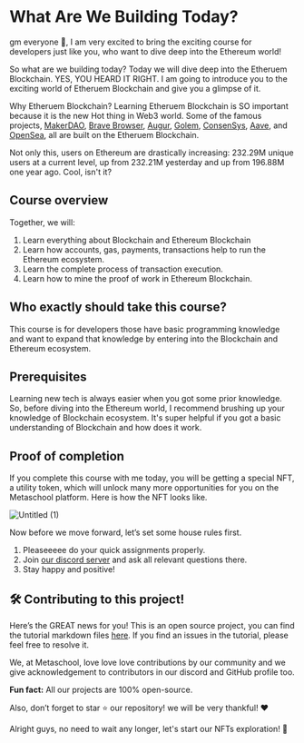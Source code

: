 # What Are We Building Today?

gm everyone 🌈, I am very excited to bring the exciting course for developers just like you, who want to dive deep into the Ethereum world!

So what are we building today? Today we will dive deep into the Etheruem Blockchain. YES, YOU HEARD IT RIGHT. I am going to introduce you to the exciting world of Etheruem Blockchain and give you a glimpse of it.

Why Etheruem Blockchain? Learning Etheruem Blockchain is SO important because it is the new Hot thing in Web3 world. Some of the famous projects, [MakerDAO](https://makerdao.com/en/), [Brave Browser](https://brave.com/), [Augur](https://www.augur.net/), [Golem](https://www.golem.network/), [ConsenSys](https://consensys.net/), [Aave](https://aave.com/), and [OpenSea](https://opensea.io/), all are built on the Etheruem Blockchain.

Not only this, users on Ethereum are drastically increasing: 232.29M unique users at a current level, up from 232.21M yesterday and up from 196.88M one year ago. Cool, isn't it?

## Course overview

Together, we will:

1. Learn everything about Blockchain and Ethereum Blockchain
2. Learn how accounts, gas, payments, transactions help to run the Ethereum ecosystem.
3. Learn the complete process of transaction execution.
4. Learn how to mine the proof of work in Ethereum Blockchain.

## Who exactly should take this course?

This course is for developers those have basic programming knowledge and want to expand that knowledge by entering into the Blockchain and Ethereum ecosystem.

## Prerequisites

Learning new tech is always easier when you got some prior knowledge. So, before diving into the Ethereum world, I recommend brushing up your knowledge of Blockchain ecosystem. It's super helpful if you got a basic understanding of Blockchain and how does it work.

## Proof of completion

If you complete this course with me today, you will be getting a special NFT, a utility token, which will unlock many more opportunities for you on the Metaschool platform. Here is how the NFT looks like.

![Untitled (1)](https://github.com/0xmetaschool/Learning-Projects/assets/129931419/39ec7f2b-da59-4a3c-b81f-90e3fe8c50c4)

Now before we move forward, let’s set some house rules first.

1. Pleaseeeee do your quick assignments properly.
2. Join [our discord server](https://discord.gg/vbVMUwXWgc) and ask all relevant questions there.
3. Stay happy and positive!

## 🛠 Contributing to this project!

Here’s the GREAT news for you! This is an open source project, you can find the tutorial markdown files [here](https://github.com/0xmetaschool/Learning-Projects/tree/main/How%20does%20Ethereum%20work%20-%20A%20deepdive). If you find an issues in the tutorial, please feel free to resolve it.

We, at Metaschool, love love love contributions by our community and we give acknowledgement to contributors in our discord and GitHub profile too.

**Fun fact:** All our projects are 100% open-source.

Also, don’t forget to star ⭐️ our repository! we will be very thankful! ♥️

Alright guys, no need to wait any longer, let's start our NFTs exploration! 🙌
